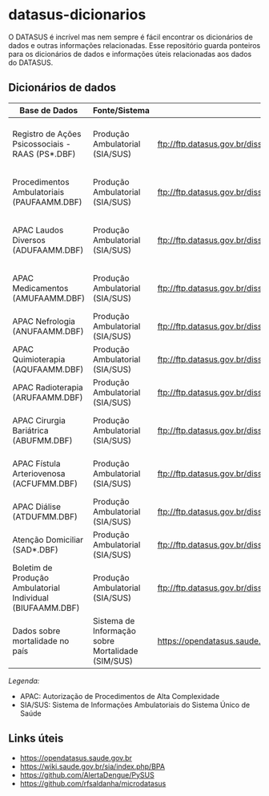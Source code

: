 # datasus-dicionarios

O DATASUS é incrível mas nem sempre é fácil encontrar os dicionários de dados
e outras informações relacionadas. Esse repositório guarda ponteiros para
os dicionários de dados e informações úteis relacionadas aos dados do DATASUS.

## Dicionários de dados

Base de Dados | Fonte/Sistema | Link | Notas
--------------|---------------|------|-------
Registro de Ações Psicossociais - RAAS (PS*.DBF) | Produção Ambulatorial (SIA/SUS) | ftp://ftp.datasus.gov.br/dissemin/publicos/SIASUS/200801_/Doc/Informe_Tecnico_SIASUS_2019_07.pdf | Registro das Ações Ambulatoriais de Saúde - Psicossocial
Procedimentos Ambulatoriais (PAUFAAMM.DBF) | Produção Ambulatorial (SIA/SUS) | ftp://ftp.datasus.gov.br/dissemin/publicos/SIASUS/200801_/Doc/Informe_Tecnico_SIASUS_2019_07.pdf | Registra todos os atendimentos ambulatoriais realizados no SUS 
APAC Laudos Diversos (ADUFAAMM.DBF) | Produção Ambulatorial (SIA/SUS) | ftp://ftp.datasus.gov.br/dissemin/publicos/SIASUS/200801_/Doc/Informe_Tecnico_SIASUS_2019_07.pdf | Autorizações de Procedimentos de Alta Complexidade - Laudos Gerais
APAC Medicamentos (AMUFAAMM.DBF) | Produção Ambulatorial (SIA/SUS) | ftp://ftp.datasus.gov.br/dissemin/publicos/SIASUS/200801_/Doc/Informe_Tecnico_SIASUS_2019_07.pdf | Registro de dispensação de medicamentos de alto custo
APAC Nefrologia (ANUFAAMM.DBF) | Produção Ambulatorial (SIA/SUS) | ftp://ftp.datasus.gov.br/dissemin/publicos/SIASUS/200801_/Doc/Informe_Tecnico_SIASUS_2019_07.pdf | Procedimentos de terapia renal substitutiva
APAC Quimioterapia (AQUFAAMM.DBF) | Produção Ambulatorial (SIA/SUS) | ftp://ftp.datasus.gov.br/dissemin/publicos/SIASUS/200801_/Doc/Informe_Tecnico_SIASUS_2019_07.pdf | Tratamentos quimioterápicos ambulatoriais
APAC Radioterapia (ARUFAAMM.DBF) | Produção Ambulatorial (SIA/SUS) | ftp://ftp.datasus.gov.br/dissemin/publicos/SIASUS/200801_/Doc/Informe_Tecnico_SIASUS_2019_07.pdf | Tratamentos radioterápicos ambulatoriais  
APAC Cirurgia Bariátrica (ABUFMM.DBF) | Produção Ambulatorial (SIA/SUS) | ftp://ftp.datasus.gov.br/dissemin/publicos/SIASUS/200801_/Doc/Informe_Tecnico_SIASUS_2019_07.pdf | Acompanhamento pré e pós-operatório de cirurgia bariátrica
APAC Fístula Arteriovenosa (ACFUFMM.DBF) | Produção Ambulatorial (SIA/SUS) | ftp://ftp.datasus.gov.br/dissemin/publicos/SIASUS/200801_/Doc/Informe_Tecnico_SIASUS_2019_07.pdf | Confecção e manutenção de fístulas para hemodiálise
APAC Diálise (ATDUFMM.DBF) | Produção Ambulatorial (SIA/SUS) | ftp://ftp.datasus.gov.br/dissemin/publicos/SIASUS/200801_/Doc/Informe_Tecnico_SIASUS_2019_07.pdf | Procedimentos de diálise ambulatorial
Atenção Domiciliar (SAD*.DBF) | Produção Ambulatorial (SIA/SUS) | ftp://ftp.datasus.gov.br/dissemin/publicos/SIASUS/200801_/Doc/Informe_Tecnico_SIASUS_2019_07.pdf | Atendimentos realizados em domicílio
Boletim de Produção Ambulatorial Individual (BIUFAAMM.DBF) | Produção Ambulatorial (SIA/SUS) | ftp://ftp.datasus.gov.br/dissemin/publicos/SIASUS/200801_/Doc/Informe_Tecnico_SIASUS_2019_07.pdf | Registro individualizado de procedimentos ambulatoriais
Dados sobre mortalidade no país | Sistema de Informação sobre Mortalidade (SIM/SUS) | https://opendatasus.saude.gov.br/pt_BR/dataset/sim | 

_Legenda:_
- APAC: Autorização de Procedimentos de Alta Complexidade
- SIA/SUS: Sistema de Informações Ambulatoriais do Sistema Único de Saúde 

## Links úteis

* https://opendatasus.saude.gov.br
* https://wiki.saude.gov.br/sia/index.php/BPA
* https://github.com/AlertaDengue/PySUS
* https://github.com/rfsaldanha/microdatasus

